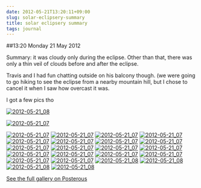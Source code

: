 ```yaml
---
date: 2012-05-21T13:20:11+09:00
slug: solar-eclipsery-summary
title: solar eclipsery summary
tags: journal
---
```


##13:20 Monday 21 May 2012

Summary: it was cloudy only during the eclipse. Other than that, there was only a thin veil of clouds before and after the eclipse.

 

Travis and I had fun chatting outside on his balcony though. (we were going to go hiking to see the eclipse from a nearby mountain hill, but I chose to cancel it when I saw how overcast it was.

 

I got a few pics tho

[![2012-05-21_08](http://getfile1.posterous.com/getfile/files.posterous.com/temp-2012-05-20/buenIibyBAuCHiHpHEAAutuGcwgBGsGwflobaejFotGqFctuaCHfaArzeBeJ/2012-05-21_08.34.29.jpg.scaled500.jpg)](http://getfile8.posterous.com/getfile/files.posterous.com/temp-2012-05-20/buenIibyBAuCHiHpHEAAutuGcwgBGsGwflobaejFotGqFctuaCHfaArzeBeJ/2012-05-21_08.34.29.jpg.scaled1000.jpg)

[![2012-05-21_07](http://getfile6.posterous.com/getfile/files.posterous.com/temp-2012-05-20/wanxipjDEkqDdnfgfcFCGniuhFIECFqzCGumcnphcCaDipfmHwwbkdEeficb/2012-05-21_07.52.58.jpg.scaled500.jpg)](http://getfile1.posterous.com/getfile/files.posterous.com/temp-2012-05-20/wanxipjDEkqDdnfgfcFCGniuhFIECFqzCGumcnphcCaDipfmHwwbkdEeficb/2012-05-21_07.52.58.jpg.scaled1000.jpg)

[![2012-05-21_07](http://getfile0.posterous.com/getfile/files.posterous.com/temp-2012-05-20/coAfenlrDqjrathodjjIxBkChqkJcxdrnlIBvEytizzrrjbpgHrJevBoGFHp/2012-05-21_07.20.32.jpg.scaled500.jpg)](http://getfile6.posterous.com/getfile/files.posterous.com/temp-2012-05-20/coAfenlrDqjrathodjjIxBkChqkJcxdrnlIBvEytizzrrjbpgHrJevBoGFHp/2012-05-21_07.20.32.jpg.scaled1000.jpg) [![2012-05-21_07](http://getfile1.posterous.com/getfile/files.posterous.com/temp-2012-05-20/pFlgAxBsdGJDGeIHGmpEyBcyEEuCmfeqbGezCcaJaAtIwuiqEFsAeJerrAmJ/2012-05-21_07.20.38.jpg.scaled500.jpg)](http://getfile8.posterous.com/getfile/files.posterous.com/temp-2012-05-20/pFlgAxBsdGJDGeIHGmpEyBcyEEuCmfeqbGezCcaJaAtIwuiqEFsAeJerrAmJ/2012-05-21_07.20.38.jpg.scaled1000.jpg) [![2012-05-21_07](http://getfile3.posterous.com/getfile/files.posterous.com/temp-2012-05-20/jIfihqAtngBCAIvmsBxuvqjeIDhHkqsCwcuyCjnDkhtDjagpjdslwalgxpwx/2012-05-21_07.44.15.jpg.scaled500.jpg)](http://getfile9.posterous.com/getfile/files.posterous.com/temp-2012-05-20/jIfihqAtngBCAIvmsBxuvqjeIDhHkqsCwcuyCjnDkhtDjagpjdslwalgxpwx/2012-05-21_07.44.15.jpg.scaled1000.jpg) [![2012-05-21_07](http://getfile0.posterous.com/getfile/files.posterous.com/temp-2012-05-20/lrysjoqAvAgqlAcjoqImjIyomBczmouvFoyJnjAmnsHkbAfGzofkIocvIGnb/2012-05-21_07.44.20.jpg.scaled500.jpg)](http://getfile7.posterous.com/getfile/files.posterous.com/temp-2012-05-20/lrysjoqAvAgqlAcjoqImjIyomBczmouvFoyJnjAmnsHkbAfGzofkIocvIGnb/2012-05-21_07.44.20.jpg.scaled1000.jpg) [![2012-05-21_07](http://getfile8.posterous.com/getfile/files.posterous.com/temp-2012-05-20/jEitnlDofboEaqDqCgbImpxIvxcmthwnnDCefmgiqCnIszjzcaCfJzezttod/2012-05-21_07.44.23.jpg.scaled500.jpg)](http://getfile7.posterous.com/getfile/files.posterous.com/temp-2012-05-20/jEitnlDofboEaqDqCgbImpxIvxcmthwnnDCefmgiqCnIszjzcaCfJzezttod/2012-05-21_07.44.23.jpg.scaled1000.jpg) [![2012-05-21_07](http://getfile6.posterous.com/getfile/files.posterous.com/temp-2012-05-20/yotGqawuzAztDvjdzmyJuweooGebcfjlnseJCaksAGHBzqegkofBfuBjlhJc/2012-05-21_07.44.36.jpg.scaled500.jpg)](http://getfile9.posterous.com/getfile/files.posterous.com/temp-2012-05-20/yotGqawuzAztDvjdzmyJuweooGebcfjlnseJCaksAGHBzqegkofBfuBjlhJc/2012-05-21_07.44.36.jpg.scaled1000.jpg) [![2012-05-21_07](http://getfile1.posterous.com/getfile/files.posterous.com/temp-2012-05-20/vudyEllsztDCatpcFArIaDoHIkIdsFjuEAnFgAurIgkIclmIkawnsAFmavjE/2012-05-21_07.44.38.jpg.scaled500.jpg)](http://getfile8.posterous.com/getfile/files.posterous.com/temp-2012-05-20/vudyEllsztDCatpcFArIaDoHIkIdsFjuEAnFgAurIgkIclmIkawnsAFmavjE/2012-05-21_07.44.38.jpg.scaled1000.jpg) [![2012-05-21_07](http://getfile2.posterous.com/getfile/files.posterous.com/temp-2012-05-20/yCfohulahiowqdkBrtycgfFcnEksghiHGsibkfazohuhngBbsxDhFwvaJsDd/2012-05-21_07.44.42.jpg.scaled500.jpg)](http://getfile4.posterous.com/getfile/files.posterous.com/temp-2012-05-20/yCfohulahiowqdkBrtycgfFcnEksghiHGsibkfazohuhngBbsxDhFwvaJsDd/2012-05-21_07.44.42.jpg.scaled1000.jpg) [![2012-05-21_07](http://getfile0.posterous.com/getfile/files.posterous.com/temp-2012-05-20/BfuEGclIpzxJfhDfGyIthknIbqhvuDIwurlCACDpIkxkqIrImGJoqbFikBCe/2012-05-21_07.44.50.jpg.scaled500.jpg)](http://getfile0.posterous.com/getfile/files.posterous.com/temp-2012-05-20/BfuEGclIpzxJfhDfGyIthknIbqhvuDIwurlCACDpIkxkqIrImGJoqbFikBCe/2012-05-21_07.44.50.jpg.scaled1000.jpg) [![2012-05-21_07](http://getfile8.posterous.com/getfile/files.posterous.com/temp-2012-05-20/wputneurJbIClhdieAcIrBqsfqhtGsAjcnpefCaGonDnpuiCJJjpHiEdpjbu/2012-05-21_07.44.55.jpg.scaled500.jpg)](http://getfile1.posterous.com/getfile/files.posterous.com/temp-2012-05-20/wputneurJbIClhdieAcIrBqsfqhtGsAjcnpefCaGonDnpuiCJJjpHiEdpjbu/2012-05-21_07.44.55.jpg.scaled1000.jpg) [![2012-05-21_07](http://getfile0.posterous.com/getfile/files.posterous.com/temp-2012-05-20/JHbuEtqqwcxBvmyrfwsBdwhJoafsuijhuczkDcFjlCvAhtqmCFuGjoGDcGuw/2012-05-21_07.56.28.jpg.scaled500.jpg)](http://getfile0.posterous.com/getfile/files.posterous.com/temp-2012-05-20/JHbuEtqqwcxBvmyrfwsBdwhJoafsuijhuczkDcFjlCvAhtqmCFuGjoGDcGuw/2012-05-21_07.56.28.jpg.scaled1000.jpg) [![2012-05-21_07](http://getfile7.posterous.com/getfile/files.posterous.com/temp-2012-05-20/wdFiJgyjpEsojJDwDesbeekfItItEcfDhposDppiHIvewGcfeqDrtJtaybjC/2012-05-21_07.56.18.jpg.scaled500.jpg)](http://getfile2.posterous.com/getfile/files.posterous.com/temp-2012-05-20/wdFiJgyjpEsojJDwDesbeekfItItEcfDhposDppiHIvewGcfeqDrtJtaybjC/2012-05-21_07.56.18.jpg.scaled1000.jpg) [![2012-05-21_07](http://getfile8.posterous.com/getfile/files.posterous.com/temp-2012-05-20/dlsEaihdDbkGFshshnvGwzebcEjvrEpqEHbyovHnxjvCIgaAHkgpAaHbutxD/2012-05-21_07.56.32.jpg.scaled500.jpg)](http://getfile8.posterous.com/getfile/files.posterous.com/temp-2012-05-20/dlsEaihdDbkGFshshnvGwzebcEjvrEpqEHbyovHnxjvCIgaAHkgpAaHbutxD/2012-05-21_07.56.32.jpg.scaled1000.jpg) [![2012-05-21_07](http://getfile3.posterous.com/getfile/files.posterous.com/temp-2012-05-20/IbqmkfxfjxIJfmBbwDiBCvkwFcsihfrabAtjjapjJjelrfzmtGboxCgnclFl/2012-05-21_07.56.37.jpg.scaled500.jpg)](http://getfile6.posterous.com/getfile/files.posterous.com/temp-2012-05-20/IbqmkfxfjxIJfmBbwDiBCvkwFcsihfrabAtjjapjJjelrfzmtGboxCgnclFl/2012-05-21_07.56.37.jpg.scaled1000.jpg) [![2012-05-21_07](http://getfile0.posterous.com/getfile/files.posterous.com/temp-2012-05-20/JFiAbFEtmlitAcCaaCAwgimokqEpnaHeeCwfnHEmdyGCDJsIygcFznIhwGap/2012-05-21_07.56.39.jpg.scaled500.jpg)](http://getfile2.posterous.com/getfile/files.posterous.com/temp-2012-05-20/JFiAbFEtmlitAcCaaCAwgimokqEpnaHeeCwfnHEmdyGCDJsIygcFznIhwGap/2012-05-21_07.56.39.jpg.scaled1000.jpg) [![2012-05-21_07](http://getfile1.posterous.com/getfile/files.posterous.com/temp-2012-05-20/cgmzxvkbtoihabFeAFxclbuDFllCFGauckEEqzfCzFtvGByzqkBwdekelHED/2012-05-21_07.56.41.jpg.scaled500.jpg)](http://getfile7.posterous.com/getfile/files.posterous.com/temp-2012-05-20/cgmzxvkbtoihabFeAFxclbuDFllCFGauckEEqzfCzFtvGByzqkBwdekelHED/2012-05-21_07.56.41.jpg.scaled1000.jpg) [![2012-05-21_07](http://getfile5.posterous.com/getfile/files.posterous.com/temp-2012-05-20/GxejgheEqzrlriwjecpzIudpqEyEeqaJoeiewEzjtEhsjifCksffCeBHIksv/2012-05-21_07.56.44.jpg.scaled500.jpg)](http://getfile9.posterous.com/getfile/files.posterous.com/temp-2012-05-20/GxejgheEqzrlriwjecpzIudpqEyEeqaJoeiewEzjtEhsjifCksffCeBHIksv/2012-05-21_07.56.44.jpg.scaled1000.jpg) [![2012-05-21_07](http://getfile7.posterous.com/getfile/files.posterous.com/temp-2012-05-20/wmzfmBymtpfdtmrrsEqbCuynhszEyjEbGtabgGctEpxIpvokHkktnyBjhuiq/2012-05-21_07.56.48.jpg.scaled500.jpg)](http://getfile1.posterous.com/getfile/files.posterous.com/temp-2012-05-20/wmzfmBymtpfdtmrrsEqbCuynhszEyjEbGtabgGctEpxIpvokHkktnyBjhuiq/2012-05-21_07.56.48.jpg.scaled1000.jpg) [![2012-05-21_08](http://getfile8.posterous.com/getfile/files.posterous.com/temp-2012-05-20/ItyFdwEwEJsbHhoidkAxBfeGDCExHrodfyfeyqlzzEhmyHhmmqJmntzclxfE/2012-05-21_08.13.13.jpg.scaled500.jpg)](http://getfile5.posterous.com/getfile/files.posterous.com/temp-2012-05-20/ItyFdwEwEJsbHhoidkAxBfeGDCExHrodfyfeyqlzzEhmyHhmmqJmntzclxfE/2012-05-21_08.13.13.jpg.scaled1000.jpg) [![2012-05-21_08](http://getfile8.posterous.com/getfile/files.posterous.com/temp-2012-05-20/IgrrBbzAkuJxymiyuBBxghJInFiAmJftldzqikkdudhJmFCDezphxzFiwmti/2012-05-21_08.13.16.jpg.scaled500.jpg)](http://getfile1.posterous.com/getfile/files.posterous.com/temp-2012-05-20/IgrrBbzAkuJxymiyuBBxghJInFiAmJftldzqikkdudhJmFCDezphxzFiwmti/2012-05-21_08.13.16.jpg.scaled1000.jpg) [![2012-05-21_08](http://getfile5.posterous.com/getfile/files.posterous.com/temp-2012-05-20/BhwaflppCnstAurDkIevHeveiikdvtktqDkHHFxdoubgIGjxiovAjFwDmdAm/2012-05-21_08.17.55.jpg.scaled500.jpg)](http://getfile0.posterous.com/getfile/files.posterous.com/temp-2012-05-20/BhwaflppCnstAurDkIevHeveiikdvtktqDkHHFxdoubgIGjxiovAjFwDmdAm/2012-05-21_08.17.55.jpg.scaled1000.jpg) [![2012-05-21_08](http://getfile1.posterous.com/getfile/files.posterous.com/temp-2012-05-20/BpjniClpBDJvuwHIllnHBmseFCsjHsnCiabupGdDtrnIotDHuCzqssseAkIx/2012-05-21_08.18.34.jpg.scaled500.jpg)](http://getfile8.posterous.com/getfile/files.posterous.com/temp-2012-05-20/BpjniClpBDJvuwHIllnHBmseFCsjHsnCiabupGdDtrnIotDHuCzqssseAkIx/2012-05-21_08.18.34.jpg.scaled1000.jpg)

[See the full gallery on Posterous](http://stream.robnugen.com/solar-eclipsery-summary)
